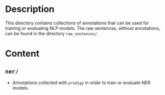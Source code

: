 # Description
This directory contains collections of annotations that can be used 
for training or evaluating NLP models.
The raw sentences, without annotations, can be found in the 
directory `raw_sentences/`.

# Content
## `ner/`
- Annotations collected with `prodigy` in order to train or evaluate NER models.